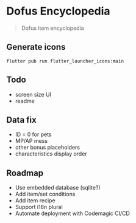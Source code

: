 # Dofus Encyclopedia

> Dofus item encyclopedia

## Generate icons
```
flutter pub run flutter_launcher_icons:main
```

## Todo
- screen size UI
- readme

## Data fix
- ID = 0 for pets
- MP/AP mess
- other bonus placeholders
- characteristics display order

## Roadmap
- Use embedded database (sqlite?)
- Add item/set conditions
- Add item recipe
- Support i18n plural
- Automate deployment with Codemagic CI/CD
